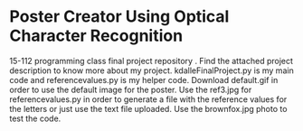 # Poster Creator Using Optical Character Recognition
15-112 programming class final project repository . 
Find the attached project description to know more about my project.
kdalleFinalProject.py is my main code and referencevalues.py is my helper code.
Download default.gif in order to use the default image for the poster.
Use the ref3.jpg for referencevalues.py in order to generate a file with the reference values for the letters or just use the text file uploaded.
Use the brownfox.jpg photo to test the code.
